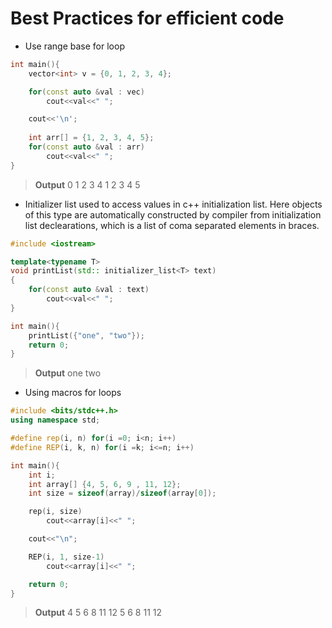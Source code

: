 # Best Practices for efficient code

* Use range base for loop
```c++
int main(){
	vector<int> v = {0, 1, 2, 3, 4};

	for(const auto &val : vec)
		cout<<val<<" ";

	cout<<'\n';
    
    int arr[] = {1, 2, 3, 4, 5};
	for(const auto &val : arr)
		cout<<val<<" ";
}
```
> **Output**
> 0 1 2 3 4
> 1 2 3 4 5

* Initializer list
used to access values in c++ initialization list. Here objects of this type are automatically constructed by compiler from initialization list declearations, which is a list of coma separated elements in braces.

```c++
#include <iostream>

template<typename T>
void printList(std:: initializer_list<T> text)
{
	for(const auto &val : text)
		cout<<val<<" ";
} 

int main(){
	printList({"one", "two"});
	return 0;
}
```
> **Output**
> one two

* Using macros for loops

```c++
#include <bits/stdc++.h>
using namespace std;

#define rep(i, n) for(i =0; i<n; i++)
#define REP(i, k, n) for(i =k; i<=n; i++)

int main(){
	int i;
	int array[] {4, 5, 6, 9 , 11, 12};
	int size = sizeof(array)/sizeof(array[0]);

	rep(i, size)
	    cout<<array[i]<<" ";

    cout<<"\n";

	REP(i, 1, size-1)
	    cout<<array[i]<<" ";

	return 0;
}
```
> **Output**
> 4 5 6 8 11 12
> 5 6 8 11 12
